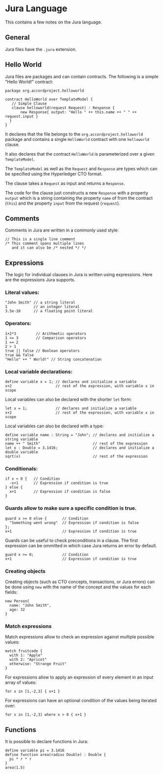 # Jura Language

This contains a few notes on the Jura language.

## General

Jura files have the `.jura` extension.

## Hello World

Jura files are packages and can contain contracts. The following is a
simple "Hello World!" contract:
```
package org.accordproject.helloworld

contract HelloWorld over TemplateModel {
   // Simple Clause
   clause helloworld(request Request) : Response {
       new Response{ output: "Hello " ++ this.name ++ " " ++ request.input }
  }
}
```

It declares that the file belongs to the
`org.accordproject.helloworld` package and contains a single
`HelloWorld` contract with one `helloworld` clause.

It also declares that the contract `HelloWorld` is parameterized over
a given `TemplateModel`.

The `TemplateModel` as well as the `Request` and `Response` are types
which can be specified using the Hyperledger CTO format.

The clause takes a `Request` as input and returns a `Response`.

The code for the clause just constructs a new `Response` with a
property `output` which is a string containing the property `name` of
from the contract (`this`) and the property `input` from the request
(`request`).

## Comments

Comments in Jura are written in a commonly used style:

```
// This is a single line comment
/* This comment spans multiple lines
   and it can also be /* nested */ */
```

## Expressions

The logic for individual clauses in Jura is written using
expressions. Here are the expressions Jura supports.

### Literal values:

```
"John Smith" // a string literal
1            // an integer literal
3.5e-10      // a floating point literal
```

### Operators:
```
1+2*3         // Arithmetic operators
1 <= 3        // Comparison operators
1 == 2
2 > 1
true || false // Boolean operators
true && false
"Hello" ++ " World!" // String concatenation
```

### Local variable declarations:
```
define variable x = 1; // declares and initialize a variable
x+2                    // rest of the expression, with variable x in scope
```
Local variables can also be declared with the shorter `let` form:
```
let x = 1;             // declares and initialize a variable
x+2                    // rest of the expression, with variable x in scope
```
Local variables can also be declared with a type:
```
define variable name : String = "John"; // declares and initialize a string variable
name ++ " Smith"                        // rest of the expression
let x : Double = 3.1416;                // declares and initialize a double variable
sqrt(x)                                 // rest of the expression
```

### Conditionals:
```
if x < 0 {   // Condition
  -x+1       // Expression if condition is true
} else {
  x+1        // Expression if condition is false
}
```

### Guards allow to make sure a specific condition is true.
```
guard x >= 0 else {       // Condition
  "Something went wrong"  // Expression if condition is false
};
x+1                       // Expression if condition is true
```
Guards can be useful to check preconditions in a clause. The first expression can be ommitted in which case Jura returns an error by default.
```
guard x >= 0;             // Condition
x+1                       // Expression if condition is true
```

### Creating objects

Creating objects (such as CTO concepts, transactions, or Jura errors)
can be done using `new` with the name of the concept and the values
for each fields:
```
new Person{
  name: "John Smith",
  age: 32
}
```

### Match expressions

Match expressions allow to check an expression against multiple
possible values:
```
match fruitcode {
  with 1: "Apple"
  with 2: "Apricot"
  otherwise: "Strange Fruit"
}
```

For expressions allow to apply an expression of every element in an input array of values:
```
for x in [1,-2,3] { x+1 }
```

For expressions can have an optional condition of the values being iterated over:
```
for x in [1,-2,3] where x > 0 { x+1 }
```

## Functions

It is possible to declare functions in Jura:
```
define variable pi = 3.1416
define function area(radius Double) : Double {
  pi * r * r
}
area(1.5)
```
